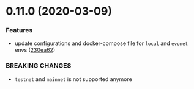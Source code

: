 # 0.11.0 (2020-03-09)

### Features

* update configurations and docker-compose file for `local` and `evonet` envs ([230ea62](https://github.com/dashevo/mn-bootstrap/commit/230ea62a856b986127eb3b8e52bf7a19a5169818))

### BREAKING CHANGES

* `testnet` and `mainnet` is not supported anymore
